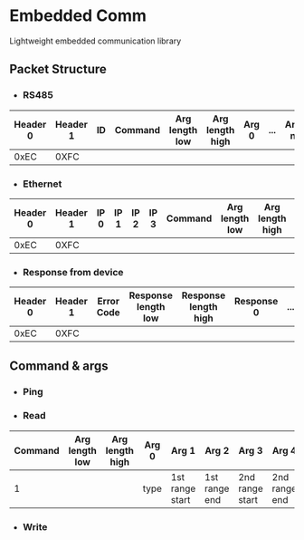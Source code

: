 # Embedded Comm
Lightweight embedded communication library

## Packet Structure
- ### RS485

| Header 0 | Header 1 | ID  | Command | Arg length low | Arg length high | Arg 0 | ... | Arg n | CRC16 low | CRC16 high |
|----------|----------|-----|---------|----------------|-----------------|-------|-----|-------|-----------|------------|
| 0xEC     | 0XFC     |     |         |                |                 |       |     |       |           |            |

- ### Ethernet

| Header 0 | Header 1 | IP 0 | IP 1 | IP 2 | IP 3 | Command | Arg length low | Arg length high | Arg 0 | ... | Arg n | CRC16 low | CRC16 high |
|----------|----------|------|------|------|------|---------|----------------|-----------------|-------|-----|-------|-----------|------------|
| 0xEC     | 0XFC     |      |      |      |      |         |                |                 |       |     |       |           |            |

- ### Response from device

| Header 0 | Header 1 | Error Code | Response length low | Response length high | Response 0 | ... | Response n | CRC16 low | CRC16 high |
|----------|----------|------------|---------------------|----------------------|------------|-----|------------|-----------|------------|
| 0xEC     | 0XFC     |            |                     |                      |            |     |            |           |            |

## Command & args
- ### Ping
- ### Read

| Command | Arg length low | Arg length high | Arg 0 | Arg 1           | Arg 2         | Arg 3           | Arg 4         | ... |
|---------|----------------|-----------------|-------|-----------------|---------------|-----------------|---------------|-----|
| 1       |                |                 | type  | 1st range start | 1st range end | 2nd range start | 2nd range end |     |


- ### Write
